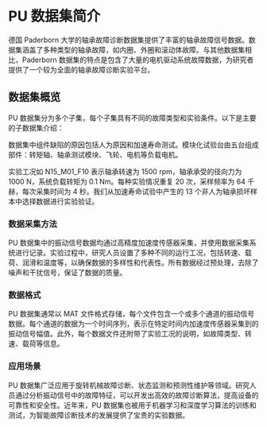 # PU 数据集简介

德国 Paderborn 大学的轴承故障诊断数据集提供了丰富的轴承故障信号数据。数据集涵盖了多种类型的轴承故障，如内圈、外圈和滚动体故障。与其他数据集相比，Paderborn 数据集的特点是包含了大量的电机驱动系统故障数据，为研究者提供了一个较为全面的轴承故障诊断实验平台。

## 数据集概览

PU 数据集分为多个子集，每个子集具有不同的故障类型和实验条件。以下是主要的子数据集介绍：

数据集中组件缺陷的原因包括人为原因和加速寿命测试。模块化试验台由五台组成部件：转矩轴、轴承测试模块、飞轮、电机等负载电机。

实验工况如 N15_M01_F10 表示轴承转速为 1500 rpm，轴承承受的径向力为 1000 N，系统负载转矩为 0.1 Nm。每种实验情况重复 20 次，采样频率为 64 千赫，每次采集时间为 4 秒。我们从加速寿命试验中产生的 13 个非人为轴承损坏样本中选择数据进行实验验证。

### 数据采集方法

PU 数据集中的振动信号数据均通过高精度加速度传感器采集，并使用数据采集系统进行记录。实验过程中，研究人员设置了多种不同的运行工况，包括转速、载荷、润滑和温度等，以确保数据的多样性和代表性。所有数据经过预处理，去除了噪声和干扰信号，保证了数据的质量。

### 数据格式

PU 数据集通常以 MAT 文件格式存储，每个文件包含一个或多个通道的振动信号数据。每个通道的数据为一个时间序列，表示在特定时间内加速度传感器采集到的振动信号幅值。此外，每个数据文件还附带了实验工况的说明，如故障类型、转速、载荷等信息。

### 应用场景

PU 数据集广泛应用于旋转机械故障诊断、状态监测和预测性维护等领域。研究人员通过分析振动信号中的故障特征，可以开发出高效的故障诊断算法，提高设备的可靠性和安全性。近年来，PU 数据集也被用于机器学习和深度学习算法的训练和测试，为智能故障诊断技术的发展提供了宝贵的实验数据。
